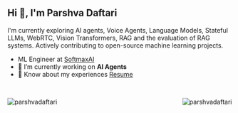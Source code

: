 ## Hi 👋, I'm Parshva Daftari
I'm currently exploring AI agents, Voice Agents, Language Models, Stateful LLMs, WebRTC, Vision Transformers, RAG and the evaluation of RAG systems. Actively contributing to open-source machine learning projects.

- ML Engineer at [SoftmaxAI](https://www.softmaxai.com/)
- 🔭 I’m currently working on **AI Agents**
- 📄 Know about my experiences [Resume](https://drive.google.com/file/d/1wlIh1fM_eghsqfv4BuiacxcbuGGELvny/view?usp=drive_link)
<br />
<p>
<img align="left" src="https://github-readme-stats.vercel.app/api?username=parshvadaftari&show_icons=true&theme=dark&title_color=00fffb&text_color=fffffb&locale=en" alt="parshvadaftari" />

<img align="right" src="https://github-readme-streak-stats.herokuapp.com/?user=parshvadaftari&theme=dark" alt="parshvadaftari" />
</p>
<br />
